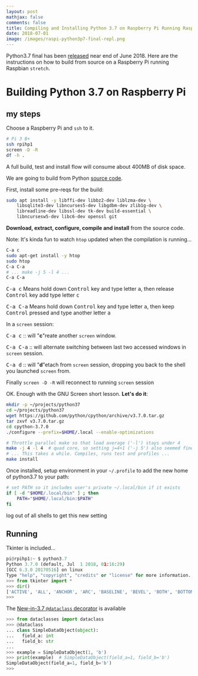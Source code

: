 ```yaml
---
layout: post
mathjax: false
comments: false
title: Compiling and Installing Python 3.7 on Raspberry Pi Running Raspbian Stretch
date: 2018-07-01
image: /images/raspi-python3p7-final-repl.png
---
```


Python3.7 final has been [released](https://www.python.org/dev/peps/pep-0537/#schedule) near end of June 2018. Here are the instructions on how to build from source on a Raspberry Pi running Raspbian `stretch`.

# Building Python 3.7 on Raspberry Pi

## my steps

Choose a Raspberry Pi and `ssh` to it.

```bash
# Pi 3 B+
ssh rpihp1
screen -D -R
df -h .
```

A full build, test and install flow will consume about 400MB of disk space.

We are going to build from Python [source code](https://github.com/python/cpython/releases).

First, install some pre-reqs for the build:

```bash
sudo apt install -y libffi-dev libbz2-dev liblzma-dev \
    libsqlite3-dev libncurses5-dev libgdbm-dev zlib1g-dev \
    libreadline-dev libssl-dev tk-dev build-essential \
    libncursesw5-dev libc6-dev openssl git
```


**Download, extract, configure, compile and install** from the source code.

Note: It's kinda fun to watch `htop` updated when the compilation is running...

```bash
C-a c
sudo apt-get install -y htop
sudo htop
C-a C-a
# ... make -j 5 -l 4 ...
C-a C-a
```

<kbd>C-a c</kbd>
Means hold down <kbd>Control</kbd> key and type letter <kbd>a</kbd>, then release <kbd>Control</kbd> key add type letter <kbd>c</kbd>

<kbd>C-a C-a</kbd>
Means hold down <kbd>Control</kbd> key and type letter <kbd>a</kbd>, then keep <kbd>Control</kbd> pressed and type another letter <kbd>a</kbd>


In a `screen` session:

<kbd>C-a c</kbd> :: will "**c**"reate another `screen` window.

<kbd>C-a C-a</kbd> :: will alternate switching between last two accessed windows in `screen` session.

<kbd>C-a d</kbd> :: will "**d**"etach from `screen` session, dropping you back to the shell you launched `screen` from.

Finally
`screen -D -R` will reconnect to running `screen` session

OK. Enough with the GNU Screen short lesson. **Let's do it**:

```bash
mkdir -p ~/projects/python37
cd ~/projects/python37
wget https://github.com/python/cpython/archive/v3.7.0.tar.gz
tar zxvf v3.7.0.tar.gz
cd cpython-3.7.0
./configure --prefix=$HOME/.local --enable-optimizations

# Throttle parallel make so that load average ('-l') stays under 4
make -j 4 -l 4  # quad core, so setting j=4+1 ('-j 5') also seemed fine
# ... This takes a while. Compiles, runs test and profiles ...
make install
```

Once installed, setup environment in your `~/.profile` to add the new home of python3.7 to your path:
```bash
# set PATH so it includes user's private ~/.local/bin if it exists
if [ -d "$HOME/.local/bin" ] ; then
	PATH="$HOME/.local/bin:$PATH"
fi
```

log out of all shells to get this new setting

## Running

Tkinter is included...
```python
pi@rpihp1:~ $ python3.7
Python 3.7.0 (default, Jul  1 2018, 01:16:29)
[GCC 6.3.0 20170516] on linux
Type "help", "copyright", "credits" or "license" for more information.
>>> from tkinter import *
>>> dir()
['ACTIVE', 'ALL', 'ANCHOR', 'ARC', 'BASELINE', 'BEVEL', 'BOTH', 'BOTTOM', 'BROWSE', 'BUTT', 'BaseWidget', 'BitmapImage', 'BooleanVar', 'Button', 'CASCADE', 'CENTER', 'CHAR', 'CHECKBUTTON', 'CHORD', 'COMMAND', 'CURRENT', 'CallWrapper', 'Canvas', 'Checkbutton', 'DISABLED', 'DOTBOX', 'DoubleVar', 'E', 'END', 'EW', 'EXCEPTION', 'EXTENDED', 'Entry', 'Event', 'EventType', 'FALSE', 'FIRST', 'FLAT', 'Frame', 'GROOVE', 'Grid', 'HIDDEN', 'HORIZONTAL', 'INSERT', 'INSIDE', 'Image', 'IntVar', 'LAST', 'LEFT', 'Label', 'LabelFrame', 'Listbox', 'MITER', 'MOVETO', 'MULTIPLE', 'Menu', 'Menubutton', 'Message', 'Misc', 'N', 'NE', 'NO', 'NONE', 'NORMAL', 'NS', 'NSEW', 'NUMERIC', 'NW', 'NoDefaultRoot', 'OFF', 'ON', 'OUTSIDE', 'OptionMenu', 'PAGES', 'PIESLICE', 'PROJECTING', 'Pack', 'PanedWindow', 'PhotoImage', 'Place', 'RADIOBUTTON', 'RAISED', 'READABLE', 'RIDGE', 'RIGHT', 'ROUND', 'Radiobutton', 'S', 'SCROLL', 'SE', 'SEL', 'SEL_FIRST', 'SEL_LAST', 'SEPARATOR', 'SINGLE', 'SOLID', 'SUNKEN', 'SW', 'Scale', 'Scrollbar', 'Spinbox', 'StringVar', 'TOP', 'TRUE', 'Tcl', 'TclError', 'TclVersion', 'Text', 'Tk', 'TkVersion', 'Toplevel', 'UNDERLINE', 'UNITS', 'VERTICAL', 'Variable', 'W', 'WORD', 'WRITABLE', 'Widget', 'Wm', 'X', 'XView', 'Y', 'YES', 'YView', '__annotations__', '__builtins__', '__doc__', '__loader__', '__name__', '__package__', '__spec__', 'constants', 'enum', 'getboolean', 'getdouble', 'getint', 'image_names', 'image_types', 'mainloop', 're', 'sys', 'wantobjects']
>>>
```

The [New-in-3.7 `@dataclass` decorator](https://www.python.org/dev/peps/pep-0557/) is available
```python
>>> from dataclasses import dataclass
>>> @dataclass
... class SimpleDataObject(object):
...   field_a: int
...   field_b: str
...
>>> example = SimpleDataObject(1, 'b')
>>> print(example)  # SimpleDataObject(field_a=1, field_b='b')
SimpleDataObject(field_a=1, field_b='b')
>>>
```
